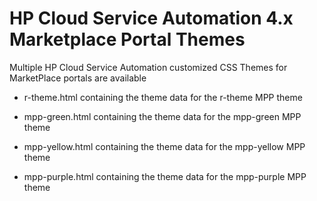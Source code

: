 # HP Cloud Service Automation 4.x Marketplace Portal Themes

Multiple HP Cloud Service Automation customized CSS Themes for MarketPlace portals are available

* r-theme.html containing the theme data for the r-theme MPP theme

* mpp-green.html containing the theme data for the mpp-green MPP theme

* mpp-yellow.html containing the theme data for the mpp-yellow MPP theme

* mpp-purple.html containing the theme data for the mpp-purple MPP theme
